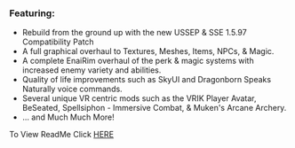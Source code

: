 ### Featuring:
- Rebuild from the ground up with the new USSEP & SSE 1.5.97 Compatibility Patch
- A full graphical overhaul to Textures, Meshes, Items, NPCs, & Magic.
- A complete EnaiRim overhaul of the perk & magic systems with increased enemy variety and abilities.
- Quality of life improvements such as SkyUI and Dragonborn Speaks Naturally voice commands.
- Several unique VR centric mods such as the VRIK Player Avatar, BeSeated, Spellsiphon - Immersive Combat, & Muken's Arcane Archery.
- ... and Much Much More!

To View ReadMe Click [HERE](http://bit.ly/2Txtbh4)
